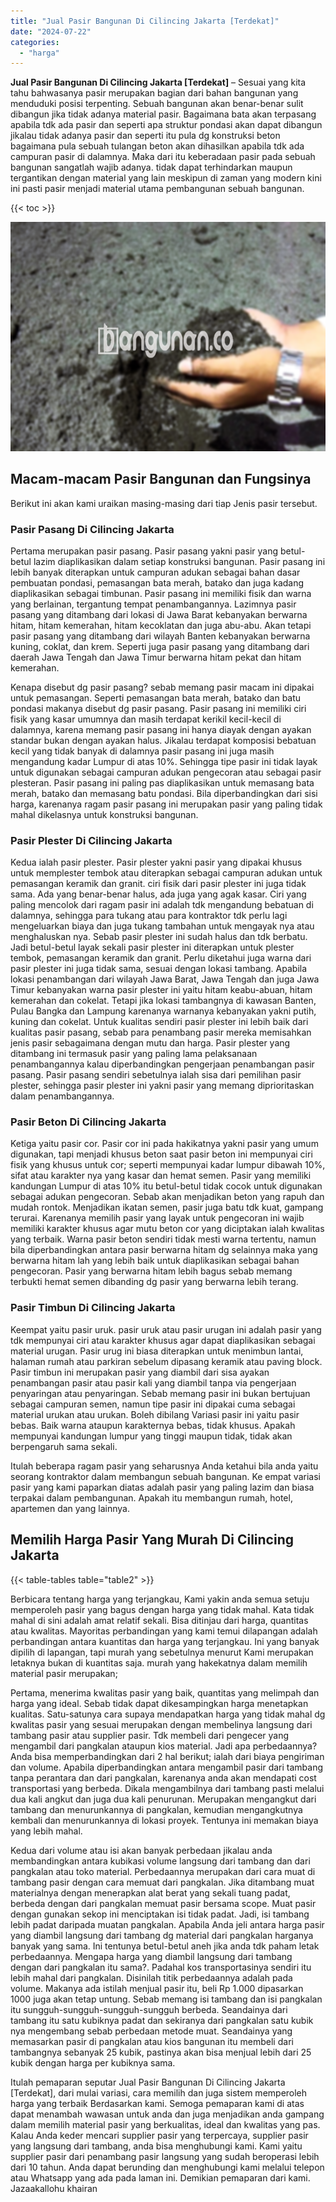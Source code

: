 ```yaml
---
title: "Jual Pasir Bangunan Di Cilincing Jakarta [Terdekat]"
date: "2024-07-22"
categories: 
  - "harga"
---
```


**Jual Pasir Bangunan Di Cilincing Jakarta \[Terdekat\]** – Sesuai yang kita tahu bahwasanya pasir merupakan bagian dari bahan bangunan yang menduduki posisi terpenting. Sebuah bangunan akan benar-benar sulit dibangun jika tidak adanya material pasir. Bagaimana bata akan terpasang apabila tdk ada pasir dan seperti apa struktur pondasi akan dapat dibangun jikalau tidak adanya pasir dan seperti itu pula dg konstruksi beton bagaimana pula sebuah tulangan beton akan dihasilkan apabila tdk ada campuran pasir di dalamnya. Maka dari itu keberadaan pasir pada sebuah bangunan sangatlah wajib adanya. tidak dapat terhindarkan maupun tergantikan dengan material yang lain meskipun di zaman yang modern kini ini pasti pasir menjadi material utama pembangunan sebuah bangunan.

{{< toc >}}

![Jual Pasir Bangunan Di Cilincing Jakarta [Terdekat]](/images/jual-pasir-bangunan-54.png)

## Macam-macam Pasir Bangunan dan Fungsinya

Berikut ini akan kami uraikan masing-masing dari tiap Jenis pasir tersebut.

### Pasir Pasang Di Cilincing Jakarta

Pertama merupakan pasir pasang. Pasir pasang yakni pasir yang betul-betul lazim diaplikasikan dalam setiap konstruksi bangunan. Pasir pasang ini lebih banyak diterapkan untuk campuran adukan sebagai bahan dasar pembuatan pondasi, pemasangan bata merah, batako dan juga kadang diaplikasikan sebagai timbunan. Pasir pasang ini memiliki fisik dan warna yang berlainan, tergantung tempat penambangannya. Lazimnya pasir pasang yang ditambang dari lokasi di Jawa Barat kebanyakan berwarna hitam, hitam kemerahan, hitam kecoklatan dan juga abu-abu. Akan tetapi pasir pasang yang ditambang dari wilayah Banten kebanyakan berwarna kuning, coklat, dan krem. Seperti juga pasir pasang yang ditambang dari daerah Jawa Tengah dan Jawa Timur berwarna hitam pekat dan hitam kemerahan.

Kenapa disebut dg pasir pasang? sebab memang pasir macam ini dipakai untuk pemasangan. Seperti pemasangan bata merah, batako dan batu pondasi makanya disebut dg pasir pasang. Pasir pasang ini memiliki ciri fisik yang kasar umumnya dan masih terdapat kerikil kecil-kecil di dalamnya, karena memang pasir pasang ini hanya diayak dengan ayakan standar bukan dengan ayakan halus. Jikalau terdapat komposisi bebatuan kecil yang tidak banyak di dalamnya pasir pasang ini juga masih mengandung kadar Lumpur di atas 10%. Sehingga tipe pasir ini tidak layak untuk digunakan sebagai campuran adukan pengecoran atau sebagai pasir plesteran. Pasir pasang ini paling pas diaplikasikan untuk memasang bata merah, batako dan memasang batu pondasi. Bila diperbandingkan dari sisi harga, karenanya ragam pasir pasang ini merupakan pasir yang paling tidak mahal dikelasnya untuk konstruksi bangunan.

### Pasir Plester Di Cilincing Jakarta

Kedua ialah pasir plester. Pasir plester yakni pasir yang dipakai khusus untuk memplester tembok atau diterapkan sebagai campuran adukan untuk pemasangan keramik dan granit. ciri fisik dari pasir plester ini juga tidak sama. Ada yang benar-benar halus, ada juga yang agak kasar. Ciri yang paling mencolok dari ragam pasir ini adalah tdk mengandung bebatuan di dalamnya, sehingga para tukang atau para kontraktor tdk perlu lagi mengeluarkan biaya dan juga tukang tambahan untuk mengayak nya atau menghaluskan nya. Sebab pasir plester ini sudah halus dan tdk berbatu. Jadi betul-betul layak sekali pasir plester ini diterapkan untuk plester tembok, pemasangan keramik dan granit. Perlu diketahui juga warna dari pasir plester ini juga tidak sama, sesuai dengan lokasi tambang. Apabila lokasi penambangan dari wilayah Jawa Barat, Jawa Tengah dan juga Jawa Timur kebanyakan warna pasir plester ini yaitu hitam keabu-abuan, hitam kemerahan dan cokelat. Tetapi jika lokasi tambangnya di kawasan Banten, Pulau Bangka dan Lampung karenanya warnanya kebanyakan yakni putih, kuning dan cokelat. Untuk kualitas sendiri pasir plester ini lebih baik dari kualitas pasir pasang, sebab para penambang pasir mereka memisahkan jenis pasir sebagaimana dengan mutu dan harga. Pasir plester yang ditambang ini termasuk pasir yang paling lama pelaksanaan penambangannya kalau diperbandingkan pengerjaan penambangan pasir pasang. Pasir pasang sendiri sebetulnya ialah sisa dari pemilihan pasir plester, sehingga pasir plester ini yakni pasir yang memang diprioritaskan dalam penambangannya.

### Pasir Beton Di Cilincing Jakarta

Ketiga yaitu pasir cor. Pasir cor ini pada hakikatnya yakni pasir yang umum digunakan, tapi menjadi khusus beton saat pasir beton ini mempunyai ciri fisik yang khusus untuk cor; seperti mempunyai kadar lumpur dibawah 10%, sifat atau karakter nya yang kasar dan hemat semen. Pasir yang memiliki kandungan Lumpur di atas 10% itu betul-betul tidak cocok untuk digunakan sebagai adukan pengecoran. Sebab akan menjadikan beton yang rapuh dan mudah rontok. Menjadikan ikatan semen, pasir juga batu tdk kuat, gampang terurai. Karenanya memilih pasir yang layak untuk pengecoran ini wajib memiliki karakter khusus agar mutu beton cor yang diciptakan ialah kwalitas yang terbaik. Warna pasir beton sendiri tidak mesti warna tertentu, namun bila diperbandingkan antara pasir berwarna hitam dg selainnya maka yang berwarna hitam lah yang lebih baik untuk diaplikasikan sebagai bahan pengecoran. Pasir yang berwarna hitam lebih bagus sebab memang terbukti hemat semen dibanding dg pasir yang berwarna lebih terang.

### Pasir Timbun Di Cilincing Jakarta

Keempat yaitu pasir uruk. pasir uruk atau pasir urugan ini adalah pasir yang tdk mempunyai ciri atau karakter khusus agar dapat diaplikasikan sebagai material urugan. Pasir urug ini biasa diterapkan untuk menimbun lantai, halaman rumah atau parkiran sebelum dipasang keramik atau paving block. Pasir timbun ini merupakan pasir yang diambil dari sisa ayakan penambangan pasir atau pasir kali yang diambil tanpa via pengerjaan penyaringan atau penyaringan. Sebab memang pasir ini bukan bertujuan sebagai campuran semen, namun tipe pasir ini dipakai cuma sebagai material urukan atau urukan. Boleh dibilang Variasi pasir ini yaitu pasir bebas. Baik warna ataupun karakternya bebas, tidak khusus. Apakah mempunyai kandungan lumpur yang tinggi maupun tidak, tidak akan berpengaruh sama sekali.

Itulah beberapa ragam pasir yang seharusnya Anda ketahui bila anda yaitu seorang kontraktor dalam membangun sebuah bangunan. Ke empat variasi pasir yang kami paparkan diatas adalah pasir yang paling lazim dan biasa terpakai dalam pembangunan. Apakah itu membangun rumah, hotel, apartemen dan yang lainnya.

## Memilih Harga Pasir Yang Murah Di Cilincing Jakarta

{{< table-tables table="table2" >}}

Berbicara tentang harga yang terjangkau, Kami yakin anda semua setuju memperoleh pasir yang bagus dengan harga yang tidak mahal. Kata tidak mahal di sini adalah amat relatif sekali. Bisa ditinjau dari harga, quantitas atau kwalitas. Mayoritas perbandingan yang kami temui dilapangan adalah perbandingan antara kuantitas dan harga yang terjangkau. Ini yang banyak dipilih di lapangan, tapi murah yang sebetulnya menurut Kami merupakan letaknya bukan di kuantitas saja. murah yang hakekatnya dalam memilih material pasir merupakan;

Pertama, menerima kwalitas pasir yang baik, quantitas yang melimpah dan harga yang ideal. Sebab tidak dapat dikesampingkan harga menetapkan kualitas. Satu-satunya cara supaya mendapatkan harga yang tidak mahal dg kwalitas pasir yang sesuai merupakan dengan membelinya langsung dari tambang pasir atau supplier pasir. Tdk membeli dari pengecer yang mengambil dari pangkalan ataupun kios material. Jadi apa perbedaannya? Anda bisa memperbandingkan dari 2 hal berikut; ialah dari biaya pengiriman dan volume. Apabila diperbandingkan antara mengambil pasir dari tambang tanpa perantara dan dari pangkalan, karenanya anda akan mendapati cost transportasi yang berbeda. Dikala mengambilnya dari tambang pasti melalui dua kali angkut dan juga dua kali penurunan. Merupakan mengangkut dari tambang dan menurunkannya di pangkalan, kemudian mengangkutnya kembali dan menurunkannya di lokasi proyek. Tentunya ini memakan biaya yang lebih mahal.

Kedua dari volume atau isi akan banyak perbedaan jikalau anda membandingkan antara kubikasi volume langsung dari tambang dan dari pangkalan atau toko material. Perbedaannya merupakan dari cara muat di tambang pasir dengan cara memuat dari pangkalan. Jika ditambang muat materialnya dengan menerapkan alat berat yang sekali tuang padat, berbeda dengan dari pangkalan memuat pasir bersama scope. Muat pasir dengan gunakan sekop ini menciptakan isi tidak padat. Jadi, isi tambang lebih padat daripada muatan pangkalan. Apabila Anda jeli antara harga pasir yang diambil langsung dari tambang dg material dari pangkalan harganya banyak yang sama. Ini tentunya betul-betul aneh jika anda tdk paham letak perbedaannya. Mengapa harga yang diambil langsung dari tambang dengan dari pangkalan itu sama?. Padahal kos transportasinya sendiri itu lebih mahal dari pangkalan. Disinilah titik perbedaannya adalah pada volume. Makanya ada istilah menjual pasir itu, beli Rp 1.000 dipasarkan 1000 juga akan tetap untung. Sebab memang isi tambang dan isi pangkalan itu sungguh-sungguh-sungguh-sungguh berbeda. Seandainya dari tambang itu satu kubiknya padat dan sekiranya dari pangkalan satu kubik nya mengembang sebab perbedaan metode muat. Seandainya yang memasarkan pasir di pangkalan atau kios bangunan itu membeli dari tambangnya sebanyak 25 kubik, pastinya akan bisa menjual lebih dari 25 kubik dengan harga per kubiknya sama.

Itulah pemaparan seputar Jual Pasir Bangunan Di Cilincing Jakarta \[Terdekat\], dari mulai variasi, cara memilih dan juga sistem memperoleh harga yang terbaik Berdasarkan kami. Semoga pemaparan kami di atas dapat menambah wawasan untuk anda dan juga menjadikan anda gampang dalam memilih material pasir yang berkualitas, ideal dan kwalitas yang pas. Kalau Anda keder mencari supplier pasir yang terpercaya, supplier pasir yang langsung dari tambang, anda bisa menghubungi kami. Kami yaitu supplier pasir dari penambang pasir langsung yang sudah beroperasi lebih dari 10 tahun. Anda dapat berunding dan menghubungi kami melalui telepon atau Whatsapp yang ada pada laman ini. Demikian pemaparan dari kami. Jazaakallohu khairan
